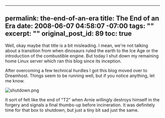 ----- 
permalink: the-end-of-an-era
title: The End of an Era
date: 2008-06-07 04:58:07 -07:00
tags: ""
excerpt: ""
original_post_id: 89
toc: true
-----
Well, okay maybe that title is a bit misleading. I mean, we're not talking about a transition from when dinosaurs ruled the earth to the Ice Age or the introduction of the combustible engine. But today I shut down my remaining home Linux server which ran this blog since its inception.

After overcoming a few technical hurdles I got this blog moved over to Dreamhost. Things seem to be running well, but if you notice anything, let me know.

![shutdown.png](http://livollmers.net/wp-content/uploads/2008/06/shutdown.jpg)

It sort of felt like the end of "T2" when Arnie willingly destroys himself in the forgery and signals a final thumbs-up before incineration. It was definitely time for that box to shutdown, but just a tiny bit sad just the same.
